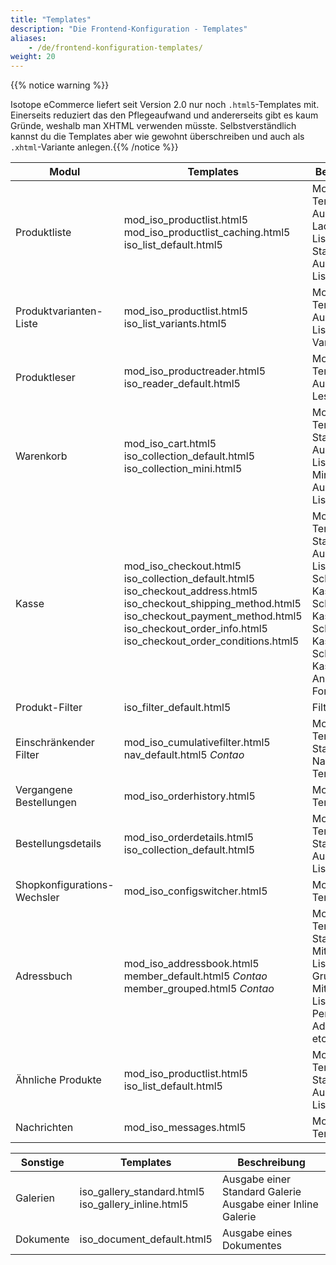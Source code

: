 ```yaml
---
title: "Templates"
description: "Die Frontend-Konfiguration - Templates"
aliases:
    - /de/frontend-konfiguration-templates/
weight: 20
---
```



{{% notice warning %}}<p>Isotope eCommerce liefert seit Version 2.0 nur noch <code>.html5</code>-Templates mit. Einerseits reduziert das den Pflegeaufwand und andererseits gibt es kaum Gründe, weshalb man XHTML verwenden müsste. Selbstverständlich kannst du die Templates aber wie gewohnt überschreiben und auch als <code>.xhtml</code>-Variante anlegen.{{% /notice %}}

<table>
    <thead>
        <tr>
            <th>Modul</th>
            <th>Templates</th>
            <th>Beschreibung</th>
        </tr>
    </thead>
    <tbody>
        <tr>
            <td><docrobot_route name="product-list">Produktliste</docrobot_route></td>
            <td>mod_iso_productlist.html5<br>
            mod_iso_productlist_caching.html5<br>
            iso_list_default.html5</td>
            <td>Modul Template<br>
            Ausgabe beim Laden einer Liste (Ajax)<br>
            Standard Ausgabe der Liste</td>
        </tr>
        <tr>
            <td><docrobot_route name="product-variant-list">Produktvarianten-Liste</docrobot_route></td>
            <td>mod_iso_productlist.html5<br>
            iso_list_variants.html5</td>
            <td>Modul Template<br>
            Ausgabe der Liste mit Varianten</td>
        </tr>
        <tr>
            <td><docrobot_route name="product-reader">Produktleser</docrobot_route></td>
            <td>mod_iso_productreader.html5<br>
            iso_reader_default.html5</td>
            <td>Modul Template<br>Ausgabe der Leser-Seite</td>
        </tr>
        <tr>
            <td><docrobot_route name="shopping-cart">Warenkorb</docrobot_route></td>
           	<td>mod_iso_cart.html5<br>
           	iso_collection_default.html5<br>
           	iso_collection_mini.html5</td>
            <td>Modul Template<br>
            Standard Ausgabe der Liste<br>
            Minimierte Ausgabe der Liste</td>
        </tr>
        <tr>
            <td><docrobot_route name="checkout">Kasse</docrobot_route></td>
            <td>mod_iso_checkout.html5<br>
            iso_collection_default.html5<br>
            iso_checkout_address.html5<br>
            iso_checkout_shipping_method.html5<br>
            iso_checkout_payment_method.html5<br>
            iso_checkout_order_info.html5<br>
            iso_checkout_order_conditions.html5</td>
            <td>Modul Template<br>
            Standard Ausgabe der Liste<br>
            Schritt 1 in der Kasse<br>
            Schritt 2 in der Kasse<br>
            Schritt 3 in der Kasse<br>
            Schritt 4 in der Kasse<br>
            Anpassen des Formulars</td>
        </tr>
        <tr>
            <td><docrobot_route name="product-filter">Produkt-Filter</docrobot_route></td>
            <td>iso_filter_default.html5</td>
            <td>Filter Ausgabe</td>
        </tr>
        <tr>
            <td><docrobot_route name="cumulative-filter">Einschränkender Filter</docrobot_route></td>
            <td>mod_iso_cumulativefilter.html5<br>
            nav_default.html5 <em>Contao</em></td>
            <td>Modul Template<br>
            Standard Navigations-Template</td>
        </tr>
        <tr>
            <td><docrobot_route name="order-history">Vergangene Bestellungen</docrobot_route></td>
            <td>mod_iso_orderhistory.html5</td>
            <td>Modul Template</td>
        </tr>
        <tr>
            <td><docrobot_route name="order-details">Bestellungsdetails</docrobot_route></td>
            <td>mod_iso_orderdetails.html5<br>
            iso_collection_default.html5<br>
            <td>Modul Template<br>
            Standard Ausgabe der Liste</td>
        </tr>
        <tr>
            <td><docrobot_route name="store-config-switcher">Shopkonfigurations-Wechsler</docrobot_route></td>
            <td>mod_iso_configswitcher.html5</td>
            <td>Modul Template</td>
        </tr>
        <tr>
            <td><docrobot_route name="address-book">Adressbuch</docrobot_route></td>
            <td>mod_iso_addressbook.html5<br>
            member_default.html5 <em>Contao</em><br>
            member_grouped.html5 <em>Contao</em></td>
            <td>Modul Template<br>
            Standard Mitglieder-Liste<br>
            Gruppierte Mitglieder-Liste (z.B. Personendaten, Adressdaten etc.)</td>
        </tr>
        <tr>
            <td><docrobot_route name="related-products">Ähnliche Produkte</docrobot_route></td>
            <td>mod_iso_productlist.html5<br>
            iso_list_default.html5</td>
            <td>Modul Template<br>
            Standard Ausgabe der Liste</td>
        </tr>
        <tr>
            <td><docrobot_route name="messages">Nachrichten</docrobot_route></td>
            <td>mod_iso_messages.html5</td>
            <td>Modul Template</td>
        </tr>
    </tbody>
</table>

<table>
    <thead>
        <tr>
            <th>Sonstige</th>
            <th>Templates</th>
            <th>Beschreibung</th>
        </tr>
    </thead>
    <tbody>
        <tr>
            <td>Galerien</td>
            <td>iso_gallery_standard.html5<br>
            iso_gallery_inline.html5</td>
            <td>Ausgabe einer Standard Galerie<br>
            Ausgabe einer Inline Galerie</td>
        </tr>
        <tr>
            <td>Dokumente</td>
            <td>iso_document_default.html5</td>
            <td>Ausgabe eines Dokumentes</td>
        </tr>
    </tbody>
</table>
